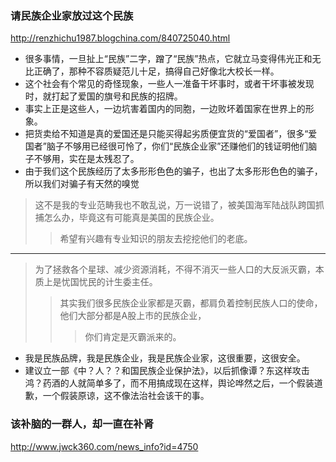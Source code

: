 ### 请民族企业家放过这个民族
http://renzhichu1987.blogchina.com/840725040.html
- 很多事情，一旦扯上“民族”二字，蹭了“民族”热点，它就立马变得伟光正和无比正确了，那种不容质疑范儿十足，搞得自己好像北大校长一样。
- 这个社会有个常见的奇怪现象，一些人一准备干坏事时，或者干坏事被发现时，就打起了爱国的旗号和民族的招牌。
- 事实上正是这些人，一边坑害着国内的同胞，一边败坏着国家在世界上的形象。
- 把货卖给不知道是真的爱国还是只能买得起劣质便宜货的“爱国者”，很多“爱国者”脑子不够用已经很可怜了，你们“民族企业家”还赚他们的钱证明他们脑子不够用，实在是太残忍了。
- 由于我们这个民族经历了太多形形色色的骗子，也出了太多形形色色的骗子，所以我们对骗子有天然的嗅觉
>这不是我的专业范畴我也不敢乱说，万一说错了，被美国海军陆战队跨国抓捕怎么办，毕竟这有可能真是美国的民族企业。
>>希望有兴趣有专业知识的朋友去挖挖他们的老底。
---
>为了拯救各个星球、减少资源消耗，不得不消灭一些人口的大反派灭霸，本质上是忧国忧民的计生委主任。
>>其实我们很多民族企业家都是灭霸，都肩负着控制民族人口的使命，他们大部分都是A股上市的民族企业，
>>>你们肯定是灭霸派来的。
- 我是民族品牌，我是民族企业，我是民族企业家，这很重要，这很安全。
- 建议立一部《中？人？？和国民族企业保护法》，以后抓像谭？东这样攻击鸿？药酒的人就简单多了，而不用搞成现在这样，舆论哗然之后，一个假装道歉，一个假装原谅，这不像法治社会该干的事。
### 该补脑的一群人，却一直在补肾
http://www.jwck360.com/news_info?id=4750